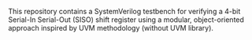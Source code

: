 This repository contains a SystemVerilog testbench for verifying a 4-bit Serial-In Serial-Out (SISO) shift register using a modular, object-oriented approach inspired by UVM methodology (without UVM library).
